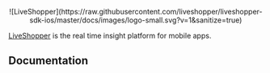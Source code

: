 <p align="center">
    ![LiveShopper](https://raw.githubusercontent.com/liveshopper/liveshopper-sdk-ios/master/docs/images/logo-small.svg?v=1&sanitize=true)
</p>

[LiveShopper](https://liveshopper.com) is the real time insight platform for mobile apps.

## Documentation
